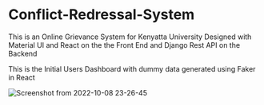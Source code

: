 # Conflict-Redressal-System

This is an Online Grievance System for Kenyatta University Designed with Material UI and React on the the Front End and Django Rest API on the Backend

This is the Initial Users Dashboard with dummy data generated using Faker in React

![Screenshot from 2022-10-08 23-26-45](https://user-images.githubusercontent.com/111923574/194726701-9356d5b9-3d6c-4ef5-ac63-6dae4684049d.png)
